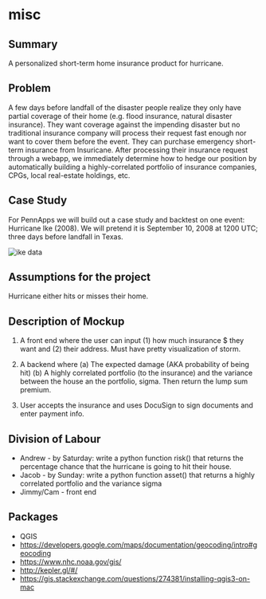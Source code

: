 # misc

## Summary

A personalized short-term home insurance product for hurricane.

## Problem

 A few days before landfall of the disaster people realize they only have partial coverage of their home (e.g. flood insurance, natural disaster insurance). They want coverage against the impending disaster but no traditional insurance company will process their request fast enough nor want to cover them before the event. They can purchase emergency short-term insurance from Insuricane. After processing their insurance request through a webapp, we immediately determine how to hedge our position by automatically building a highly-correlated portfolio of insurance companies, CPGs, local real-estate holdings, etc.  

## Case Study

For PennApps we will build out a case study and backtest on one event: Hurricane Ike (2008). We will pretend it is September 10, 2008 at 1200 UTC; three days before landfall in Texas.

![ike data](present.png)

## Assumptions for the project

Hurricane either hits or misses their home.

## Description of Mockup

1. A front end where the user can input (1) how much insurance $ they want and (2) their address. Must have pretty visualization of storm.
2. A backend where
  (a) The expected damage (AKA probability of being hit)
  (b) A highly correlated portfolio (to the insurance) and the variance between the house an the portfolio, sigma. Then return the lump sum premium.
  
3. User accepts the insurance and uses DocuSign to sign documents and enter payment info.

## Division of Labour

* Andrew - by Saturday: write a python function risk() that returns the percentage chance that the hurricane is going to hit their house.
* Jacob - by Sunday: write a python function asset() that returns a highly correlated portfolio and the variance sigma
* Jimmy/Cam - front end

## Packages
* QGIS
* https://developers.google.com/maps/documentation/geocoding/intro#geocoding
* https://www.nhc.noaa.gov/gis/
* http://kepler.gl/#/
* https://gis.stackexchange.com/questions/274381/installing-qgis3-on-mac
